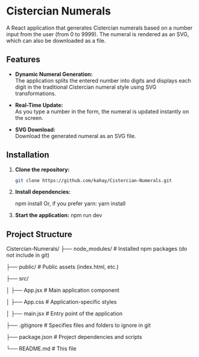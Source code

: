 # Cistercian Numerals

A React application that generates Cistercian numerals based on a number input from the user (from 0 to 9999). The numeral is rendered as an SVG, which can also be downloaded as a file.

## Features

- **Dynamic Numeral Generation:**  
  The application splits the entered number into digits and displays each digit in the traditional Cistercian numeral style using SVG transformations.

- **Real-Time Update:**  
  As you type a number in the form, the numeral is updated instantly on the screen.

- **SVG Download:**  
  Download the generated numeral as an SVG file.

## Installation

1. **Clone the repository:**

   ```bash
   git clone https://github.com/kahay/Cistercian-Numerals.git
   ```

2. **Install dependencies:**

   npm install
   Or, if you prefer yarn:
   yarn install

3. **Start the application:**
   npm run dev

## Project Structure

Cistercian-Numerals/
├── node_modules/ # Installed npm packages (do not include in git)

├── public/ # Public assets (index.html, etc.)

├── src/

│ ├── App.jsx # Main application component

│ ├── App.css # Application-specific styles

│ ├── main.jsx # Entry point of the application

├── .gitignore # Specifies files and folders to ignore in git

├── package.json # Project dependencies and scripts

└── README.md # This file
